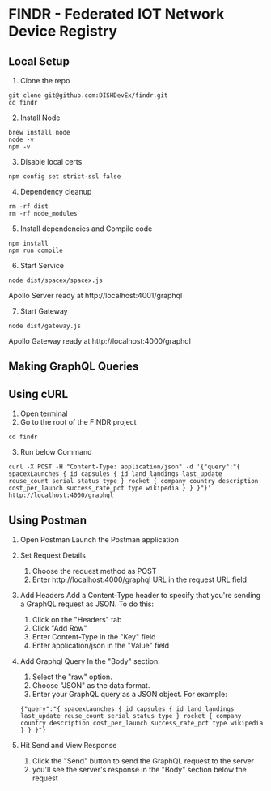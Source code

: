 # FINDR - Federated IOT Network Device Registry

## __Local Setup__
1. Clone the repo
  ```console
  git clone git@github.com:DISHDevEx/findr.git
  cd findr
  ```
2. Install Node
  ```console
  brew install node
  node -v
  npm -v
  ```
3. Disable local certs
  ```console
  npm config set strict-ssl false
  ```
4. Dependency cleanup
  ```console
  rm -rf dist
  rm -rf node_modules
  ```
5. Install dependencies and Compile code
  ```console
  npm install
  npm run compile
  ```
6. Start Service
  ```console
  node dist/spacex/spacex.js
  ```
  Apollo Server ready at http://localhost:4001/graphql

7. Start Gateway
  ```console
  node dist/gateway.js
  ```
  Apollo Gateway ready at http://localhost:4000/graphql

## __Making GraphQL Queries__

## __Using cURL__
1. Open terminal 
2. Go to the root of the FINDR project
  ```console
  cd findr
  ```
3. Run below Command
  ```console
  curl -X POST -H "Content-Type: application/json" -d '{"query":"{ spacexLaunches { id capsules { id land_landings last_update reuse_count serial status type } rocket { company country description cost_per_launch success_rate_pct type wikipedia } } }"}' http://localhost:4000/graphql
  ```
## __Using Postman__
1. Open Postman
  Launch the Postman application

2. Set Request Details
    1. Choose the request method as POST
    2. Enter http://localhost:4000/graphql URL in the request URL field
3. Add Headers
  Add a Content-Type header to specify that you're sending a GraphQL request as JSON. To do this:
    1. Click on the "Headers" tab
    2. Click "Add Row"
    3. Enter Content-Type in the "Key" field
    4. Enter application/json in the "Value" field
4. Add Graphql Query
  In the "Body" section:
    1. Select the "raw" option.
    2. Choose "JSON" as the data format.
    3. Enter your GraphQL query as a JSON object. For example:
    ```console
    {"query":"{ spacexLaunches { id capsules { id land_landings last_update reuse_count serial status type } rocket { company country description cost_per_launch success_rate_pct type wikipedia } } }"}
    ```
5. Hit Send and View Response
    1. Click the "Send" button to send the GraphQL request to the server
    2. you'll see the server's response in the "Body" section below the request


